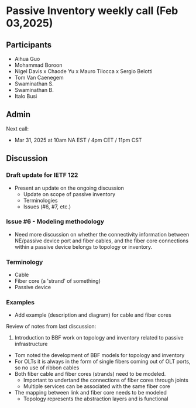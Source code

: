# Passive Inventory weekly call (Feb 03,2025)

## Participants

- Aihua Guo
- Mohammad Boroon
- Nigel Davis
x Chaode Yu
x Mauro Tilocca
x Sergio Belotti
- Tom Van Caenegem
- Swaminathan S.
- Swaminathan B.
- Italo Busi

## Admin

Next call:
- Mar 31, 2025 at 10am NA EST / 4pm CET / 11pm CST

## Discussion

### Draft update for IETF 122
- Present an update on the ongoing discussion
   - Update on scope of passive inventory
   - Terminologies
   - Issues (#6, #7, etc.)

### Issue #6 - Modeling methodology
- Need more discussion on whether the connectivity information between NE/passive device port and fiber cables, and the fiber core connections within a passive device belongs to topology or inventory.
  
### Terminology
- Cable
- Fiber core (a 'strand' of something)
- Passive device

### Examples
- Add example (description and diagram) for cable and fiber cores

Review of notes from last discussion:
1. Introduction to BBF work on topology and inventory related to passive infrastructure
 - Tom noted the development of BBF models for topology and inventory
 - For OLTs it is always in the form of single fibers coming out of OLT ports, so no use of ribbon cables
 - Both fiber cable and fiber cores (strands) need to be modeled.
   - Important to undertand the connections of fiber cores through joints
   - Multiple services can be associated with the same fiber core
 - The mapping between link and fiber core needs to be modeled
   - Topology represents the abstraction layers and is functional
